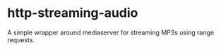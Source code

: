 # http-streaming-audio
A simple wrapper around mediaserver for streaming MP3s using range requests.
